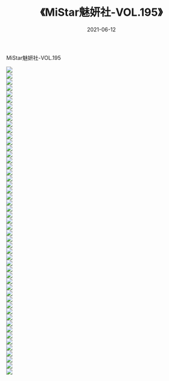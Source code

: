 ﻿---
layout: post
title:  《MiStar魅妍社-VOL.195》
date:   2021-06-12
img: http://img.660000.xyz/Sharelink/网络美图/2021/MiStar魅妍社-VOL.195/000.jpg
categories: [美女, 清纯, 唯美]
---

MiStar魅妍社-VOL.195

  ![](http://img.660000.xyz/Sharelink/网络美图/2021/MiStar魅妍社-VOL.195/001.jpg) <br> ![](http://img.660000.xyz/Sharelink/网络美图/2021/MiStar魅妍社-VOL.195/002.jpg) <br> ![](http://img.660000.xyz/Sharelink/网络美图/2021/MiStar魅妍社-VOL.195/003.jpg) <br> ![](http://img.660000.xyz/Sharelink/网络美图/2021/MiStar魅妍社-VOL.195/004.jpg) <br> ![](http://img.660000.xyz/Sharelink/网络美图/2021/MiStar魅妍社-VOL.195/005.jpg) <br> ![](http://img.660000.xyz/Sharelink/网络美图/2021/MiStar魅妍社-VOL.195/006.jpg) <br> ![](http://img.660000.xyz/Sharelink/网络美图/2021/MiStar魅妍社-VOL.195/007.jpg) <br> ![](http://img.660000.xyz/Sharelink/网络美图/2021/MiStar魅妍社-VOL.195/008.jpg) <br> ![](http://img.660000.xyz/Sharelink/网络美图/2021/MiStar魅妍社-VOL.195/009.jpg) <br> ![](http://img.660000.xyz/Sharelink/网络美图/2021/MiStar魅妍社-VOL.195/010.jpg) <br> ![](http://img.660000.xyz/Sharelink/网络美图/2021/MiStar魅妍社-VOL.195/011.jpg) <br> ![](http://img.660000.xyz/Sharelink/网络美图/2021/MiStar魅妍社-VOL.195/012.jpg) <br> ![](http://img.660000.xyz/Sharelink/网络美图/2021/MiStar魅妍社-VOL.195/013.jpg) <br> ![](http://img.660000.xyz/Sharelink/网络美图/2021/MiStar魅妍社-VOL.195/014.jpg) <br> ![](http://img.660000.xyz/Sharelink/网络美图/2021/MiStar魅妍社-VOL.195/015.jpg) <br> ![](http://img.660000.xyz/Sharelink/网络美图/2021/MiStar魅妍社-VOL.195/016.jpg) <br> ![](http://img.660000.xyz/Sharelink/网络美图/2021/MiStar魅妍社-VOL.195/017.jpg) <br> ![](http://img.660000.xyz/Sharelink/网络美图/2021/MiStar魅妍社-VOL.195/018.jpg) <br> ![](http://img.660000.xyz/Sharelink/网络美图/2021/MiStar魅妍社-VOL.195/019.jpg) <br> ![](http://img.660000.xyz/Sharelink/网络美图/2021/MiStar魅妍社-VOL.195/020.jpg) <br> ![](http://img.660000.xyz/Sharelink/网络美图/2021/MiStar魅妍社-VOL.195/021.jpg) <br> ![](http://img.660000.xyz/Sharelink/网络美图/2021/MiStar魅妍社-VOL.195/022.jpg) <br> ![](http://img.660000.xyz/Sharelink/网络美图/2021/MiStar魅妍社-VOL.195/023.jpg) <br> ![](http://img.660000.xyz/Sharelink/网络美图/2021/MiStar魅妍社-VOL.195/024.jpg) <br> ![](http://img.660000.xyz/Sharelink/网络美图/2021/MiStar魅妍社-VOL.195/025.jpg) <br> ![](http://img.660000.xyz/Sharelink/网络美图/2021/MiStar魅妍社-VOL.195/026.jpg) <br> ![](http://img.660000.xyz/Sharelink/网络美图/2021/MiStar魅妍社-VOL.195/027.jpg) <br> ![](http://img.660000.xyz/Sharelink/网络美图/2021/MiStar魅妍社-VOL.195/028.jpg) <br> ![](http://img.660000.xyz/Sharelink/网络美图/2021/MiStar魅妍社-VOL.195/029.jpg) <br> ![](http://img.660000.xyz/Sharelink/网络美图/2021/MiStar魅妍社-VOL.195/030.jpg) <br> ![](http://img.660000.xyz/Sharelink/网络美图/2021/MiStar魅妍社-VOL.195/031.jpg) <br> ![](http://img.660000.xyz/Sharelink/网络美图/2021/MiStar魅妍社-VOL.195/032.jpg) <br> ![](http://img.660000.xyz/Sharelink/网络美图/2021/MiStar魅妍社-VOL.195/033.jpg) <br> ![](http://img.660000.xyz/Sharelink/网络美图/2021/MiStar魅妍社-VOL.195/034.jpg) <br> ![](http://img.660000.xyz/Sharelink/网络美图/2021/MiStar魅妍社-VOL.195/035.jpg) <br> ![](http://img.660000.xyz/Sharelink/网络美图/2021/MiStar魅妍社-VOL.195/036.jpg) <br> ![](http://img.660000.xyz/Sharelink/网络美图/2021/MiStar魅妍社-VOL.195/037.jpg) <br> ![](http://img.660000.xyz/Sharelink/网络美图/2021/MiStar魅妍社-VOL.195/038.jpg) <br> ![](http://img.660000.xyz/Sharelink/网络美图/2021/MiStar魅妍社-VOL.195/039.jpg) <br> ![](http://img.660000.xyz/Sharelink/网络美图/2021/MiStar魅妍社-VOL.195/040.jpg) <br> ![](http://img.660000.xyz/Sharelink/网络美图/2021/MiStar魅妍社-VOL.195/041.jpg) <br> ![](http://img.660000.xyz/Sharelink/网络美图/2021/MiStar魅妍社-VOL.195/042.jpg) <br> ![](http://img.660000.xyz/Sharelink/网络美图/2021/MiStar魅妍社-VOL.195/043.jpg) <br> ![](http://img.660000.xyz/Sharelink/网络美图/2021/MiStar魅妍社-VOL.195/044.jpg) <br> ![](http://img.660000.xyz/Sharelink/网络美图/2021/MiStar魅妍社-VOL.195/045.jpg) <br> ![](http://img.660000.xyz/Sharelink/网络美图/2021/MiStar魅妍社-VOL.195/046.jpg) <br> ![](http://img.660000.xyz/Sharelink/网络美图/2021/MiStar魅妍社-VOL.195/047.jpg) <br> ![](http://img.660000.xyz/Sharelink/网络美图/2021/MiStar魅妍社-VOL.195/048.jpg) <br> ![](http://img.660000.xyz/Sharelink/网络美图/2021/MiStar魅妍社-VOL.195/049.jpg) <br> ![](http://img.660000.xyz/Sharelink/网络美图/2021/MiStar魅妍社-VOL.195/050.jpg) <br> ![](http://img.660000.xyz/Sharelink/网络美图/2021/MiStar魅妍社-VOL.195/051.jpg) <br>